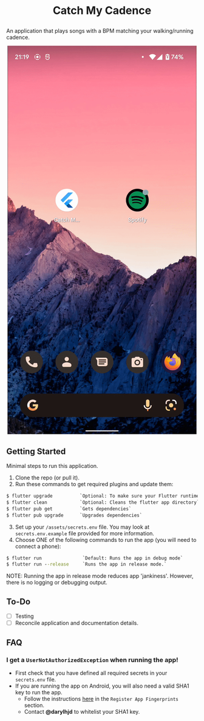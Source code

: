 # <p align="center">Catch My Cadence</p>
An application that plays songs with a BPM matching your walking/running cadence.

<p align="center">
  <img src=".github/assets/demo.gif" alt="demo.gif">
</p>

## Getting Started
Minimal steps to run this application.
1. Clone the repo (or pull it).
2. Run these commands to get required plugins and update them:
```cmd
$ flutter upgrade          `Optional: To make sure your Flutter runtime is up to date`
$ flutter clean            `Optional: Cleans the flutter app directory`
$ flutter pub get          `Gets dependencies`
$ flutter pub upgrade      `Upgrades dependencies`

```
3. Set up your `/assets/secrets.env` file. You may look at `secrets.env.example` file provided for more
information.
4. Choose ONE of the following commands to run the app (you will need to connect a phone):
```cmd
$ flutter run               `Default: Runs the app in debug mode`
$ flutter run --release     `Runs the app in release mode.`
```
NOTE: Running the app in release mode reduces app 'jankiness'. However, there is no logging or debugging
output.

## To-Do
- [ ] Testing
- [ ] Reconcile application and documentation details.

## FAQ
### I get a `UserNotAuthorizedException` when running the app!
- First check that you have defined all required secrets in your `secrets.env` file.
- If you are running the app on Android, you will also need a valid SHA1 key to run the app. 
    - Follow the instructions [here](https://developer.spotify.com/documentation/android/quick-start/index%20copy/) 
    in the `Register App Fingerprints` section.
    - Contact <b>@darylhjd</b> to whitelist your SHA1 key.
